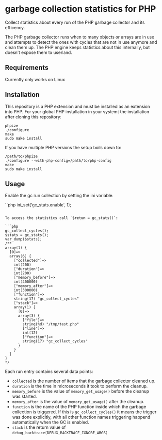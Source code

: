 # garbage collection statistics for PHP

Collect statistics about every run of the PHP garbage collector and its efficency.

The PHP garbage collector runs when to many objects or arrays are in use and
attempts to detect the ones with cycles that are not in use anymore and clean
them up. The PHP engine keeps statistics about this internally, but doesn't
expose them to userland.

## Requirements

Currently only works on Linux

## Installation

This repository is a PHP extension and must be installed as an extension into PHP.
For your global PHP installation in your systemt the installation after cloning this repository:

    phpize
    ./configure
    make
    sudo make install

If you have multiple PHP versions the setup boils down to:

    /path/to/phpize
    ./configure --with-php-config=/path/to/php-config
    make
    sudo make install

## Usage

Enable the gc run collection by setting the ini variable:

``php
ini_set('gc_stats.enable', 1);
```

To access the statistics call `$retun = gc_stats()`:

```php
gc_collect_cycles();
$stats = gc_stats();
var_dump($stats);
/**
array(1) {
  [0]=>
  array(6) {
    ["collected"]=>
    int(200)
    ["duration"]=>
    int(200)
    ["memory_before"]=>
    int(400000)
    ["memory_after"]=>
    int(300000)
    ["function"]=>
    string(17) "gc_collect_cycles"
    ["stack"]=>
    array(1) {
      [0]=>
      array(3) {
        ["file"]=>
        string(%d) "/tmp/test.php"
        ["line"]=>
        int(12)
        ["function"]=>
        string(17) "gc_collect_cycles"
      }
    }
  }
}
*/
```

Each run entry contains several data points:

- `collected` is the number of items that the garbage collector cleaned up.
- `duration` is the time in microseconds it took to perform the cleanup.
- `memory_before` is the value of `memory_get_usage()` before the cleanup was started.
- `memory_after` is the value of `memory_get_usage()` after the cleanup.
- `function` is the name of the PHP function inside which the garbage
  collection is triggered. If this is `gc_collect_cycles()` it means the
  trigger was done explicitly, with all other function names triggering happend
  automatically when the GC is enabled.
- `stack` is the return value of `debug_backtrace(DEBUG_BACKTRACE_IGNORE_ARGS)`
